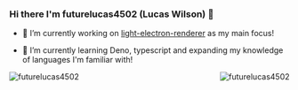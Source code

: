 ### Hi there I'm futurelucas4502 (Lucas Wilson) 👋

- 🔭 I’m currently working on [light-electron-renderer](https://github.com/futurelucas4502/light-electron-renderer) as my main focus!

- 🌱 I’m currently learning Deno, typescript and expanding my knowledge of languages I'm familiar with!

<img align="left" src="https://github-readme-stats.vercel.app/api?username=futurelucas4502&show_icons=true" alt="futurelucas4502" />


<p align="right"> <img src="https://komarev.com/ghpvc/?username=futurelucas4502" alt="futurelucas4502" /> </p>


<!--
**futurelucas4502/futurelucas4502** is a ✨ _special_ ✨ repository because its `README.md` (this file) appears on your GitHub profile.

Here are some ideas to get you started:

- 🔭 I’m currently working on ...
- 🌱 I’m currently learning ...
- 👯 I’m looking to collaborate on ...
- 🤔 I’m looking for help with ...
- 💬 Ask me about ...
- 📫 How to reach me: ...
- 😄 Pronouns: ...
- ⚡ Fun fact: ...
-->

